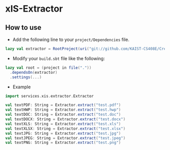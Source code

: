 # xIS-Extractor
## How to use
* Add the following line to your `project/Dependencies` file.
```scala
lazy val extractor = RootProject(uri("git://github.com/KAIST-CS408E/CreamBears-Extractor.git"))
```
* Modify your `build.sbt` file like the following:
```scala
lazy val root = (project in file("."))
  .dependsOn(extractor)
  .settings(...)
```
* Example
```scala
import services.xis.extractor.Extractor

val textPDF: String = Extractor.extract("test.pdf")
val textHWP: String = Extractor.extract("test.hwp")
val textDOC: String = Extractor.extract("test.doc")
val textDOCX: String = Extractor.extract("test.docx")
val textXLS: String = Extractor.extract("test.xls")
val textXLSX: String = Extractor.extract("test.xlsx")
val textJPG: String = Extractor.extract("test.jpg")
val textJPEG: String = Extractor.extract("test.jpeg")
val textPNG: String = Extractor.extract("test.png")
```
